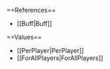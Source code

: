 ==References==
 * [[Buff|Buff]]

==Values==
 * [[PerPlayer|PerPlayer]]
 * [[ForAllPlayers|ForAllPlayers]]
